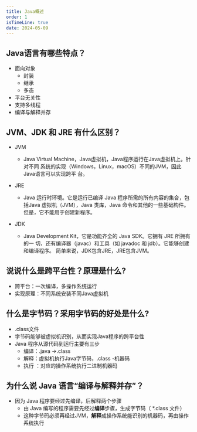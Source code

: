 ```yaml
---
title: Java概述
order: 1
isTimeLine: true
date: 2024-05-09
---
```


## Java语言有哪些特点？

- 面向对象
  - 封装
  - 继承
  - 多态
- 平台无关性
- 支持多线程
- 编译与解释并存

## JVM、JDK 和 JRE 有什么区别？

- JVM

  - Java Virtual Machine，Java虚拟机，Java程序运行在Java虚拟机上。针对不同
    系统的实现（Windows，Linux，macOS）不同的JVM，因此Java语言可以实现跨平
    台。  

- JRE
  - Java 运⾏时环境。它是运⾏已编译 Java 程序所需的所有内容的集合，包括Java 虚拟机（JVM），Java 类库，Java 命令和其他的⼀些基础构件。但是，它不能⽤于创建新程序。  
  
- JDK

  - Java Development Kit，它是功能⻬全的 Java SDK。它拥有 JRE 所拥有的⼀
    切，还有编译器（javac）和⼯具（如 javadoc 和 jdb）。它能够创建和编译程序。
    简单来说，JDK包含JRE，JRE包含JVM。  

## 说说什么是跨平台性？原理是什么?

- 跨平台：一次编译，多操作系统运行
- 实现原理：不同系统安装不同Java虚拟机

## 什么是字节码？采用字节码的好处是什么?

- .class文件
- 字节码能够被虚拟机识别，从而实现Java程序的跨平台性
- Java 程序从源代码到运行主要有三步
  - 编译：.java ->.class
  - 解释：虚拟机执行Java字节码，.class -机器码
  - 执行 ：对应的操作系统执行二进制机器码

## 为什么说 Java 语言“编译与解释并存”？

- 因为 Java 程序要经过先编译，后解释两个步骤  
  - 由 Java 编写的程序需要先经过**编译**步骤，生成字节码（ \*.class 文件）  
  - 这种字节码必须再经过JVM，**解释**成操作系统能识别的机器码，再由操作系统执行  

